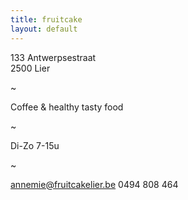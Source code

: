 ```yaml
---
title: fruitcake
layout: default
---
```



133 Antwerpsestraat<br />2500 Lier

~

Coffee & healthy tasty food

~

Di-Zo 7-15u

~

[annemie@fruitcakelier.be](annemie@fruitcakelier.be)
0494 808 464
